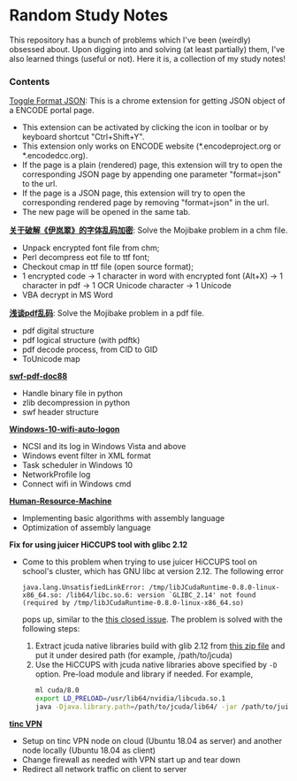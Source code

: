 # Random Study Notes
This repository has a bunch of problems which I've been (weirdly) obsessed about. Upon digging into and solving (at least partially) them, I've also learned things (useful or not). Here it is, a collection of my study notes!
### Contents
[Toggle Format JSON](toggle_format_json): This is a chrome extension for getting JSON object of a ENCODE portal page.
  * This extension can be activated by clicking the icon in toolbar or by keyboard shortcut "Ctrl+Shift+Y".
  * This extension only works on ENCODE website (\*.encodeproject.org or \*.encodedcc.org).
  * If the page is a plain (rendered) page, this extension will try to open the corresponding JSON page by appending one parameter "format=json" to the url.
  * If the page is a JSON page, this extension will try to open the corresponding rendered page by removing "format=json" in the url.
  * The new page will be opened in the same tab.

[**关于破解《伊岚翠》的字体乱码加密**](关于破解《伊岚翠》的字体乱码加密.md): Solve the Mojibake problem in a chm file.
  * Unpack encrypted font file from chm;
  * Perl decompress eot file to ttf font;
  * Checkout cmap in ttf file (open source format);
  * 1 encrypted code -> 1 character in word with encrypted font (Alt+X) -> 1 character in pdf -> 1 OCR Unicode character -> 1 Unicode
  * VBA decrypt in MS Word

[**浅谈pdf乱码**](浅谈pdf乱码.md): Solve the Mojibake problem in a pdf file.
  * pdf digital structure
  * pdf logical structure (with pdftk)
  * pdf decode process, from CID to GID
  * ToUnicode map

[**swf-pdf-doc88**](swf-pdf-doc88.ipynb)
  * Handle binary file in python
  * zlib decompression in python
  * swf header structure

[**Windows-10-wifi-auto-logon**](Windows-10-wifi-auto-logon.md)
  * NCSI and its log in Windows Vista and above
  * Windows event filter in XML format
  * Task scheduler in Windows 10
  * NetworkProfile log
  * Connect wifi in Windows cmd

[**Human-Resource-Machine**](Human-Resource-Machine.md)
  * Implementing basic algorithms with assembly language
  * Optimization of assembly language

**Fix for using juicer HiCCUPS tool with glibc 2.12**
  * Come to this problem when trying to use juicer HiCCUPS tool on school's cluster, which has GNU libc at version 2.12. The following error

        java.lang.UnsatisfiedLinkError: /tmp/libJCudaRuntime-0.8.0-linux-x86_64.so: /lib64/libc.so.6: version `GLIBC_2.14' not found (required by /tmp/libJCudaRuntime-0.8.0-linux-x86_64.so)
    pops up, similar to the [this closed issue](https://github.com/jcuda/jcuda-main/issues/10). The problem is solved with the following steps:
    1. Extract jcuda native libraries build with glib 2.12 from [this zip file](files/HiCCUPS_glib2.12_patch.zip) and put it under desired path (for example, /path/to/jcuda)
    2. Use the HiCCUPS with jcuda native libraries above specified by `-D` option. Pre-load module and library if needed. For example,
       ```bash
       ml cuda/8.0
       export LD_PRELOAD=/usr/lib64/nvidia/libcuda.so.1
       java -Djava.library.path=/path/to/jcuda/lib64/ -jar /path/to/juicer_tools.1.7.6_jcuda.0.8.jar hiccups local/folder/HIC006.hic local/folder/hiccups_results
       ```

[**tinc VPN**](tinc_VPN.md)
 * Setup on tinc VPN node on cloud (Ubuntu 18.04 as server) and another node locally (Ubuntu 18.04 as client)
 * Change firewall as needed with VPN start up and tear down
 * Redirect all network traffic on client to server
